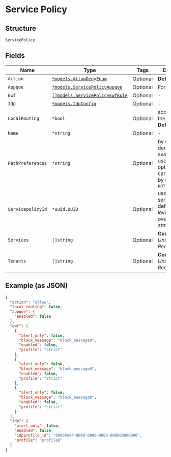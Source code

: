 
# Service Policy

## Structure

`ServicePolicy`

## Fields

| Name | Type | Tags | Description |
|  --- | --- | --- | --- |
| `Action` | [`*models.AllowDenyEnum`](../../doc/models/allow-deny-enum.md) | Optional | **Default**: `"allow"` |
| `Appqoe` | [`*models.ServicePolicyAppqoe`](../../doc/models/service-policy-appqoe.md) | Optional | For SRX Only |
| `Ewf` | [`[]models.ServicePolicyEwfRule`](../../doc/models/service-policy-ewf-rule.md) | Optional | - |
| `Idp` | [`*models.IdpConfig`](../../doc/models/idp-config.md) | Optional | - |
| `LocalRouting` | `*bool` | Optional | access within the same VRF<br>**Default**: `false` |
| `Name` | `*string` | Optional | - |
| `PathPreferences` | `*string` | Optional | by default, we derive all paths available and use them<br>optionally, you can customize by using `path_preference` |
| `ServicepolicyId` | `*uuid.UUID` | Optional | used to link servicepolicy defined at org level and overwrite some attributes |
| `Services` | `[]string` | Optional | **Constraints**: *Unique Items Required* |
| `Tenants` | `[]string` | Optional | **Constraints**: *Unique Items Required* |

## Example (as JSON)

```json
{
  "action": "allow",
  "local_routing": false,
  "appqoe": {
    "enabled": false
  },
  "ewf": [
    {
      "alert_only": false,
      "block_message": "block_message0",
      "enabled": false,
      "profile": "strict"
    },
    {
      "alert_only": false,
      "block_message": "block_message0",
      "enabled": false,
      "profile": "strict"
    },
    {
      "alert_only": false,
      "block_message": "block_message0",
      "enabled": false,
      "profile": "strict"
    }
  ],
  "idp": {
    "alert_only": false,
    "enabled": false,
    "idpprofile_id": "00000e94-0000-0000-0000-000000000000",
    "profile": "profile8"
  }
}
```

